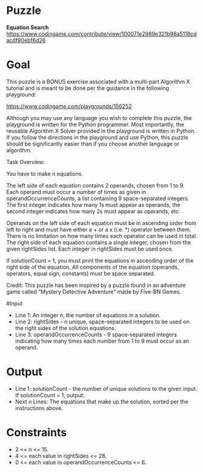 # Puzzle
**Equation Search** https://www.codingame.com/contribute/view/100071e2989e321b98a5118cdacdf90ebf6d26

# Goal
This puzzle is a BONUS exercise associated with a multi-part Algorithm X tutorial and is meant to be done per the guidance in the following playground:

https://www.codingame.com/playgrounds/156252

Although you may use any language you wish to complete this puzzle, the playground is written for the Python programmer. Most importantly, the reusable Algorithm X Solver provided in the playground is written in Python. If you follow the directions in the playground and use Python, this puzzle should be significantly easier than if you choose another language or algorithm.

Task Overview:

You have to make n equations.

The left side of each equation contains 2 operands, chosen from 1 to 9. Each operand must occur a number of times as given in operandOccurrenceCounts, a list containing 9 space-separated integers. The first integer indicates how many 1s must appear as operands, the second integer indicates how many 2s must appear as operands, etc.

Operands on the left side of each equation must be in ascending order from left to right and must have either a + or a x (i.e. *) operator between them. There is no limitation on how many times each operator can be used in total. The right side of each equation contains a single integer, chosen from the given rightSides list. Each integer in rightSides must be used once.

If solutionCount = 1, you must print the equations in ascending order of the right side of the equation. All components of the equation (operands, operators, equal sign, constants) must be space separated.

Credit: This puzzle has been inspired by a puzzle found in an adventure game called “Mystery Detective Adventure” made by Five-BN Games.

#Input
* Line 1: An integer n, the number of equations in a solution.
* Line 2: rightSides - n unique, space-separated integers to be used on the right sides of the solution equations.
* Line 3: operandOccurrenceCounts - 9 space-separated integers indicating how many times each number from 1 to 9 must occur as an operand.

# Output
* Line 1: solutionCount - the number of unique solutions to the given input.  
  If solutionCount = 1, output: 
* Next n Lines: The equations that make up the solution, sorted per the instructions above.

# Constraints
* 2 <= n <= 15.
* 4 <= each value in rightSides <= 28.
* 0 <= each value in operandOccurrenceCounts <= 6.
